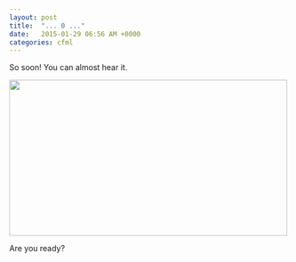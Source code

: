 ```yaml
---
layout: post
title:  "... 0 ..."
date:   2015-01-29 06:56 AM +0000
categories: cfml
---
```

<p>So soon! You can almost hear it.</p>

<p><a href="http://www.markdrew.co.uk/blog/assets/content/43590-lucy-lucy-wallpaper.jpg" target="_blank"><img alt="" src="http://www.markdrew.co.uk/blog/assets/content/43590-lucy-lucy-thumb.jpg" style="width: 500px; height: 281px;" /></a></p>

<p>Are you ready?</p>